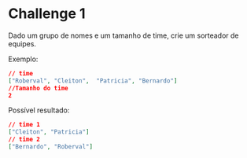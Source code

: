 # Challenge 1
Dado um grupo de nomes e um tamanho de time, crie um sorteador de equipes.

Exemplo:
```json
// time
["Roberval", "Cleiton",  "Patricia", "Bernardo"]
//Tamanho do time 
2
```
Possível resultado: 
```json
// time 1
["Cleiton", "Patricia"]
// time 2
["Bernardo", "Roberval"]
```

